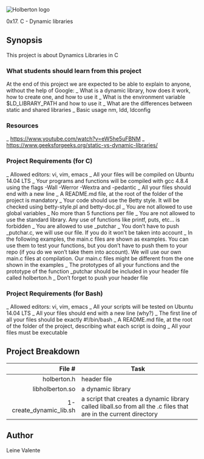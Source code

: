 <img src="https://www.holbertonschool.com/assets/holberton-logo-1cc451260ca3cd297def53f2250a9794810667c7ca7b5fa5879a569a457bf16f.png" alt="Holberton logo">

0x17. C - Dynamic libraries


## Synopsis
This project is about Dynamics Libraries in C

### What students should learn from this project

At the end of this project we are expected to be able to explain to anyone, without the help of Google:
_ What is a dynamic library, how does it work, how to create one, and how to use it
_ What is the environment variable $LD_LIBRARY_PATH and how to use it
_ What are the differences between static and shared libraries
_ Basic usage nm, ldd, ldconfig

### Resources

_ https://www.youtube.com/watch?v=eW5he5uFBNM
_ https://www.geeksforgeeks.org/static-vs-dynamic-libraries/

### Project Requirements (for C)

_ Allowed editors: vi, vim, emacs
_ All your files will be compiled on Ubuntu 14.04 LTS
_ Your programs and functions will be compiled with gcc 4.8.4 using the flags -Wall -Werror -Wextra and -pedantic
_ All your files should end with a new line
_ A README.md file, at the root of the folder of the project is mandatory
_ Your code should use the Betty style. It will be checked using betty-style.pl and betty-doc.pl
_ You are not allowed to use global variables
_ No more than 5 functions per file
_ You are not allowed to use the standard library. Any use of functions like printf, puts, etc… is forbidden
_ You are allowed to use _putchar
_ You don’t have to push _putchar.c, we will use our file. If you do it won’t be taken into account
_ In the following examples, the main.c files are shown as examples. You can use them to test your functions, but you don’t have to push them to your repo (if you do we won’t take them into account). We will use our own main.c files at compilation. Our main.c files might be different from the one shown in the examples
_ The prototypes of all your functions and the prototype of the function _putchar should be included in your header file called holberton.h
_ Don’t forget to push your header file

### Project Requirements (for Bash)

_ Allowed editors: vi, vim, emacs
_ All your scripts will be tested on Ubuntu 14.04 LTS
_ All your files should end with a new line (why?)
_ The first line of all your files should be exactly #!/bin/bash
_ A README.md file, at the root of the folder of the project, describing what each script is doing
_ All your files must be executable


## Project Breakdown
File # | Task
---: | --- |
holberton.h | header file
libholberton.so | a dynamic library
1-create_dynamic_lib.sh | a script that creates a dynamic library called liball.so from all the .c files that are in the current directory

## Author
Leine Valente